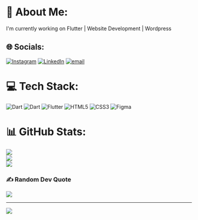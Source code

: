 # 💫 About Me:
I'm currently working on Flutter | Website Development | Wordpress


## 🌐 Socials:
[![Instagram](https://img.shields.io/badge/Instagram-%23E4405F.svg?logo=Instagram&logoColor=white)](https://instagram.com/hiwadev) [![LinkedIn](https://img.shields.io/badge/LinkedIn-%230077B5.svg?logo=linkedin&logoColor=white)](https://linkedin.com/in/hiwa-amiri) [![email](https://img.shields.io/badge/Email-D14836?logo=gmail&logoColor=white)](mailto:hiwaamiri.ir@gmail.com) 

# 💻 Tech Stack:
![Dart](https://img.shields.io/badge/dart-%230175C2.svg?style=for-the-badge&logo=dart&logoColor=white) ![Dart](https://img.shields.io/badge/dart-%230175C2.svg?style=for-the-badge&logo=dart&logoColor=white) ![Flutter](https://img.shields.io/badge/Flutter-%2302569B.svg?style=for-the-badge&logo=Flutter&logoColor=white) ![HTML5](https://img.shields.io/badge/html5-%23E34F26.svg?style=for-the-badge&logo=html5&logoColor=white) ![CSS3](https://img.shields.io/badge/css3-%231572B6.svg?style=for-the-badge&logo=css3&logoColor=white) ![Figma](https://img.shields.io/badge/figma-%23F24E1E.svg?style=for-the-badge&logo=figma&logoColor=white)
# 📊 GitHub Stats:
![](https://github-readme-stats.vercel.app/api?username=hiwaamirii&theme=dark&hide_border=false&include_all_commits=false&count_private=false)<br/>
![](https://github-readme-streak-stats.herokuapp.com/?user=hiwaamirii&theme=dark&hide_border=false)<br/>
![](https://github-readme-stats.vercel.app/api/top-langs/?username=hiwaamirii&theme=dark&hide_border=false&include_all_commits=false&count_private=false&layout=compact)

### ✍️ Random Dev Quote
![](https://quotes-github-readme.vercel.app/api?type=horizontal&theme=radical)

---
[![](https://visitcount.itsvg.in/api?id=hiwaamirii&icon=0&color=0)](https://visitcount.itsvg.in)

<!-- Proudly created with GPRM ( https://gprm.itsvg.in ) -->
